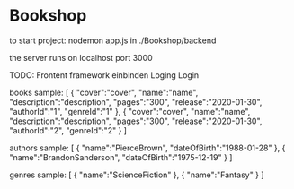 # Bookshop
to start project: nodemon app.js
in ./Bookshop/backend

the server runs on localhost port 3000

TODO:
Frontent framework einbinden
Loging
Login

books sample:
[
    {
        "cover":"cover",
        "name":"name",
        "description":"description",
        "pages":"300",
        "release":"2020-01-30",
        "authorId":"1",
        "genreId":"1"
    },
    {
        "cover":"cover",
        "name":"name",
        "description":"description",
        "pages":"300",
        "release":"2020-01-30",
        "authorId":"2",
        "genreId":"2"
    }
]

authors sample:
[
    {
        "name":"PierceBrown",
        "dateOfBirth":"1988-01-28"
    },
    {
        "name":"BrandonSanderson",
        "dateOfBirth":"1975-12-19"
    }
]

genres sample:
[
    {
        "name":"ScienceFiction"
    },
    {
        "name":"Fantasy"
    }
]
